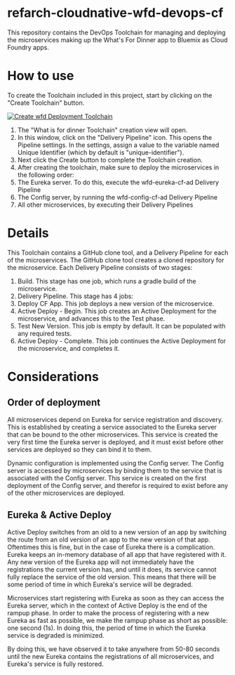 # refarch-cloudnative-wfd-devops-cf

This repository contains the DevOps Toolchain for managing and deploying the microservices making up the What's For Dinner app to Bluemix as Cloud Foundry apps.

# How to use

To create the Toolchain included in this project, start by clicking on the "Create Toolchain" button.

[![Create wfd Deployment Toolchain](https://new-console.ng.bluemix.net/devops/graphics/create_toolchain_button.png)](https://new-console.ng.bluemix.net/devops/setup/deploy/?repository=https%3A//github.com/ibm-cloud-architecture/refarch-cloudnative-wfd-devops-cf)

1. The "What is for dinner Toolchain" creation view will open. 
2. In this window, click on the "Delivery Pipeline" icon. This opens the Pipeline settings. In the settings, assign a value to the variable named Unique Identifier (which by default is "unique-identifier").
3. Next click the Create button to complete the Toolchain creation.
4. After creating the toolchain, make sure to deploy the microservices in the following order:
 4. The Eureka server. To do this, execute the wfd-eureka-cf-ad Delivery Pipeline
 5. The Config server, by running the wfd-config-cf-ad Delivery Pipeline
 6. All other microservices, by executing their Delivery Pipelines

# Details

This Toolchain contains a GitHub clone tool, and a Delivery Pipeline for each of the microservices.
The GitHub clone tool creates a cloned repository for the microservice.
Each Delivery Pipeline consists of two stages:

1. Build. This stage has one job, which runs a gradle build of the microservice.
2. Delivery Pipeline. This stage has 4 jobs:
 1. Deploy CF App. This job deploys a new version of the microservice.
 2. Active Deploy - Begin. This job creates an Active Deployment for the microservice, and advances this to the Test phase.
 3. Test New Version. This job is empty by default. It can be populated with any required tests.
 4. Active Deploy - Complete. This job continues the Active Deployment for the microservice, and completes it. 

# Considerations
## Order of deployment
All microservices depend on Eureka for service registration and discovery. This is established by creating a service associated to the Eureka server that can be bound to the other microservices. This service is created the very first time the Eureka server is deployed, and it must exist before other services are deployed so they can bind it to them.

Dynamic configuration is implemented using the Config server. The Config server is accessed by microservices by binding them to the service that is associated with the Config server. This service is created on the first deployment of the Config server, and therefor is required to exist before any of the other microservices are deployed. 

## Eureka & Active Deploy

Active Deploy switches from an old to a new version of an app by switching the route from an old version of an app to the new version of that app. Oftentimes this is fine, but in the case of Eureka there is a complication. Eureka keeps an in-memory database of all app that have registered with it. Any new version of the Eureka app will not immediately have the registrations the current version has, and until it does, its service cannot fully replace the service of the old version. This means that there will be some period of time in which Eureka's service will be degraded.

Microservices start registering with Eureka as soon as they can access the Eureka server, which in the context of Active Deploy is the end of the rampup phase. In order to make the process of registering with a new Eureka as fast as possible, we make the rampup phase as short as possible: one second (1s). In doing this, the period of time in which the Eureka service is degraded is  minimized.

By doing this, we have observed it to take anywhere from 50-80 seconds until the new Eureka contains the registrations of all microservices, and Eureka's service is fully restored.
